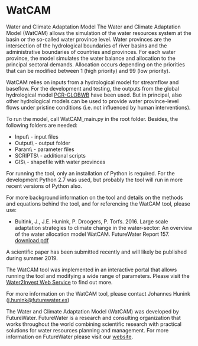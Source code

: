 # WatCAM
Water and Climate Adaptation Model 
The Water and Climate Adaptation Model (WatCAM) allows the simulation of the water resources system at the basin or the so-called water province level. Water provinces are the intersection of the hydrological boundaries of river basins and the administrative boundaries of countries and provinces. For each water province, the model simulates the water balance and allocation to the principal sectoral demands. Allocation occurs depending on the priorities that can be modified between 1 (high priority) and 99 (low priority).

WatCAM relies on inputs from a hydrological model for streamflow and baseflow. For the development and testing, the outputs from the global hydrological model [PCR-GLOBWB](http://www.globalhydrology.nl/models/pcr-globwb-2-0/) have been used. But in principal, also other hydrological models can be used to provide water province-level flows under pristine conditions (i.e. not influenced by human interventions).

To run the model, call WatCAM_main.py in the root folder. Besides, the following folders are needed:
-	Input\ - input files
-	Output\ - output folder
-	Param\ - parameter files
-	SCRIPTS\ - additional scripts
-	GIS\ - shapefile with water provinces

For running the tool, only an installation of Python is required. For the development Python 2.7 was used, but probably the tool will run in more recent versions of Python also.

For more background information on the tool and details on the methods and equations behind the tool, and for referencing the WatCAM tool, please use:
-	Buitink, J., J.E. Hunink, P. Droogers, P. Torfs. 2016. Large scale adaptation strategies to climate change in the water-sector: An overview of the water allocation model WatCAM. FutureWater Report 157. [download pdf](https://www.futurewater.nl/wp-content/uploads/2016/10/FW-report_WatCAM_JoostBuitink.pdf)

A scientific paper has been submitted recently and will likely be published during summer 2019.

The WatCAM tool was implemented in an interactive portal that allows running the tool and modifying a wide range of parameters. Please visit the [Water2Invest Web Service](http://w2i.geo.uu.nl/) to find out more.

For more information on the WatCAM tool, please contact Johannes Hunink (j.hunink@futurewater.es) 

The Water and Climate Adaptation Model (WatCAM) was developed by FutureWater. FutureWater is a research and consulting organization that works throughout the world combining scientific research with practical solutions for water resources planning and management.  For more information on FutureWater please visit our [website](http://futurewater.eu/).
